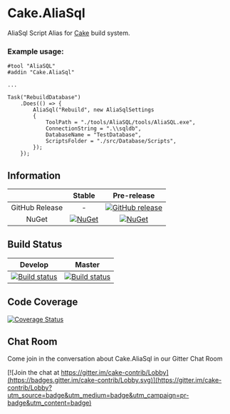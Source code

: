 Cake.AliaSql
============

AliaSql Script Alias for [Cake](https://github.com/cake-build/cake) build system.

### Example usage:
```cake
#tool "AliaSQL"
#addin "Cake.AliaSql"

...

Task("RebuildDatabase")
	.Does(() => {
		AliaSql("Rebuild", new AliaSqlSettings
		{
			ToolPath = "./tools/AliaSQL/tools/AliaSQL.exe",
			ConnectionString = ".\\sqldb",
			DatabaseName = "TestDatabase",
			ScriptsFolder = "./src/Database/Scripts",
		});
	});
```

## Information

||Stable|Pre-release|
|:--:|:--:|:--:|
|GitHub Release|-|[![GitHub release](https://img.shields.io/github/release/cake-contrib/Cake.AliaSql.svg)](https://github.com/cake-contrib/Cake.AliaSql/releases/latest)|
|NuGet|[![NuGet](https://img.shields.io/nuget/v/Cake.AliaSql.svg)](https://www.nuget.org/packages/Cake.AliaSql)|[![NuGet](https://img.shields.io/nuget/vpre/Cake.AliaSql.svg)](https://www.nuget.org/packages/Cake.AliaSql)|

## Build Status

|Develop|Master|
|:--:|:--:|
|[![Build status](https://ci.appveyor.com/api/projects/status/vlcl0djo62amjmv5/branch/develop?svg=true)](https://ci.appveyor.com/project/cakecontrib/cake-aliasql/branch/develop)|[![Build status](https://ci.appveyor.com/api/projects/status/vlcl0djo62amjmv5/branch/develop?svg=true)](https://ci.appveyor.com/project/cakecontrib/cake-aliasql/branch/master)|


## Code Coverage

[![Coverage Status](https://coveralls.io/repos/github/cake-contrib/Cake.AliaSql/badge.svg?branch=develop)](https://coveralls.io/github/cake-contrib/Cake.AliaSql?branch=develop)

## Chat Room
Come join in the conversation about Cake.AliaSql in our Gitter Chat Room

[![Join the chat at https://gitter.im/cake-contrib/Lobby](https://badges.gitter.im/cake-contrib/Lobby.svg)](https://gitter.im/cake-contrib/Lobby?utm_source=badge&utm_medium=badge&utm_campaign=pr-badge&utm_content=badge)
